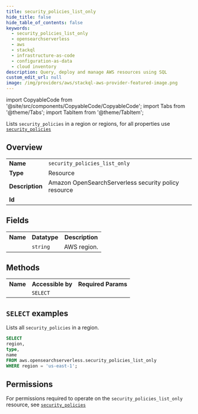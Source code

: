 ```yaml
---
title: security_policies_list_only
hide_title: false
hide_table_of_contents: false
keywords:
  - security_policies_list_only
  - opensearchserverless
  - aws
  - stackql
  - infrastructure-as-code
  - configuration-as-data
  - cloud inventory
description: Query, deploy and manage AWS resources using SQL
custom_edit_url: null
image: /img/providers/aws/stackql-aws-provider-featured-image.png
---
```


import CopyableCode from '@site/src/components/CopyableCode/CopyableCode';
import Tabs from '@theme/Tabs';
import TabItem from '@theme/TabItem';

Lists <code>security_policies</code> in a region or regions, for all properties use <a href="/providers/aws/serviceName/security_policies/"><code>security_policies</code></a>

## Overview
<table><tbody>
<tr><td><b>Name</b></td><td><code>security_policies_list_only</code></td></tr>
<tr><td><b>Type</b></td><td>Resource</td></tr>
<tr><td><b>Description</b></td><td>Amazon OpenSearchServerless security policy resource</td></tr>
<tr><td><b>Id</b></td><td><CopyableCode code="aws.opensearchserverless.security_policies_list_only" /></td></tr>
</tbody></table>

## Fields
<table><tbody><tr><th>Name</th><th>Datatype</th><th>Description</th></tr><tr><td><CopyableCode code="region" /></td><td><code>string</code></td><td>AWS region.</td></tr>
</tbody></table>

## Methods

<table><tbody>
  <tr>
    <th>Name</th>
    <th>Accessible by</th>
    <th>Required Params</th>
  </tr>
  <tr>
    <td><CopyableCode code="list_resources" /></td>
    <td><code>SELECT</code></td>
    <td><CopyableCode code="region" /></td>
  </tr>
</tbody></table>

## `SELECT` examples
Lists all <code>security_policies</code> in a region.
```sql
SELECT
region,
type,
name
FROM aws.opensearchserverless.security_policies_list_only
WHERE region = 'us-east-1';
```


## Permissions

For permissions required to operate on the <code>security_policies_list_only</code> resource, see <a href="/providers/aws/opensearchserverless/security_policies/#permissions"><code>security_policies</code></a>

